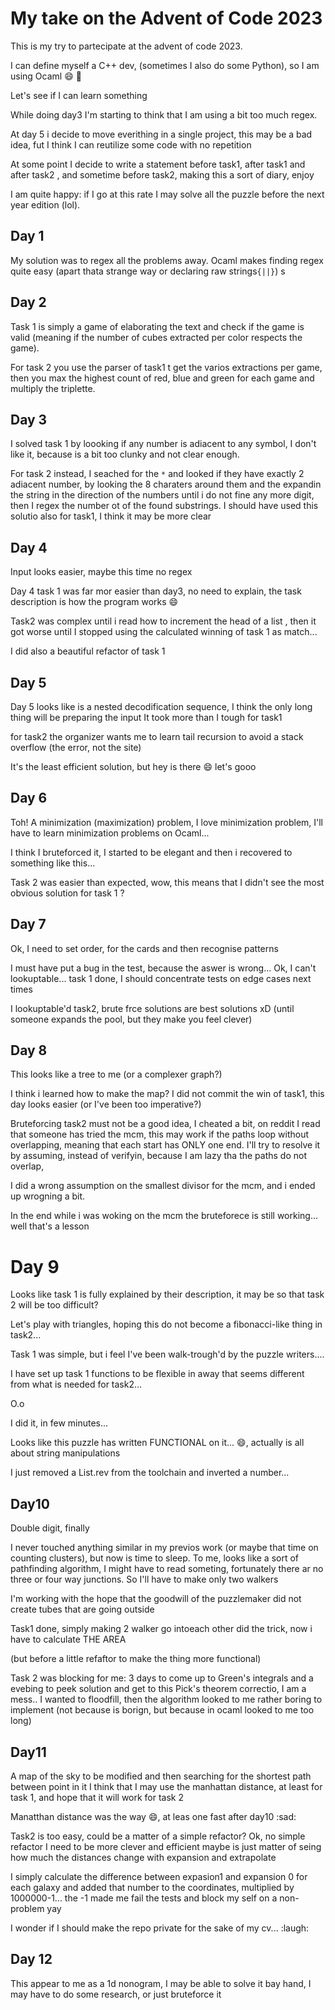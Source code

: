 # My take on the Advent of Code 2023

This is my try to partecipate at the advent of code 2023.

I can define myself a C++ dev, (sometimes I also do some Python), so I am using Ocaml :smile:
:camel:

Let's see if I can learn something

While doing day3 I'm starting to think that I am using a bit too much regex.

At day 5 i decide to move everithing in a single project, this may be a bad idea, fut I think I can reutilize some code with no repetition

At some point I decide to write a statement before task1, after task1 and after task2 , and sometime before task2, making this a sort of diary, enjoy

I am quite happy: if I go at this rate I may solve all the puzzle before the next year edition (lol).

## Day 1
My solution was to regex all the problems away.
Ocaml makes finding regex quite easy (apart thata strange  way or declaring raw strings`{||}`)
s
## Day 2
Task 1 is simply a game of elaborating the text and check if the game is valid (meaning if the number of cubes extracted per color respects the game).

For task 2 you use the parser of task1 t get the varios extractions per game, then you max the highest count of red, blue and green for each game and multiply the triplette.

## Day 3
I solved task 1 by loooking if any number is adiacent to any symbol, I don't like it, because is a bit too clunky and not clear enough.

For task 2 instead, I seached for the `*` and looked if they have exactly 2 adiacent number, by looking the 8 charaters around them and the expandin the string in the direction of the numbers until i do not fine any more digit, then I regex the number ot of the found substrings. I should have used this solutio also for task1, I think it may be more clear

## Day 4

Input looks easier, maybe this time no regex

Day 4 task 1 was far mor easier than day3, no need to explain, the task description is how the program works :smile:

Task2 was complex until i read how to increment the head of a list , then it got worse until I stopped using the calculated winning of task 1 as match...

I did also a beautiful refactor of task 1

## Day 5

Day 5 looks like is a nested decodification sequence, I think the only long thing will be preparing the input
It took more than I tough for task1

for task2 the organizer wants me to learn tail recursion to avoid a stack overflow (the error, not the site)

It's the least efficient solution, but hey is there :smile: let's gooo

## Day 6

Toh! A minimization (maximization) problem, I love minimization problem, I'll have to learn minimization problems on Ocaml...

I think I bruteforced it, I started to be elegant and then i recovered to something like this...

Task 2 was easier than expected, wow, this means that I didn't see the most obvious solution for task 1 ?

## Day 7

Ok, I need to set order, for the cards and then recognise patterns

I must have put a bug in the test, because the aswer is wrong...
Ok, I can't lookuptable... task 1 done, I should concentrate tests on edge cases next times

I lookuptable'd task2, brute frce solutions are best solutions xD (until someone expands the pool, but they make you feel clever)

## Day 8

This looks like a tree to me (or a complexer graph?)

I think i learned how to make the map?
I did not commit the win of task1, this day looks easier (or I've been too imperative?)

Bruteforcing task2 must not be a good idea, I cheated a bit, on reddit I read that someone has tried the mcm, this may work if the paths loop without overlapping, meaning that each start has ONLY one end.
I'll try to resolve it by assuming, instead of verifyin, because I am lazy tha the paths do not overlap,

I did a wrong assumption on the smallest divisor for the mcm, and i ended up wrogning a bit.

In the end while i was woking on the mcm the bruteforece is still working... well that's a lesson

# Day 9

Looks like task 1 is fully explained by their description, it may be so that task 2 will be too difficult?

Let's play with triangles, hoping this do not become a fibonacci-like thing in task2...

Task 1 was simple, but i feel I've been walk-trough'd by the puzzle writers....

I have set up task 1 functions to be flexible in away that seems different from what is needed for task2...

O.o

I did it, in few minutes...

Looks like this puzzle has written FUNCTIONAL on it... :smile:, actually is all about string manipulations

I just removed a List.rev from the toolchain and inverted a number...

## Day10

Double digit, finally

I never touched anything similar in my previos work (or maybe that time on counting clusters), but now is time to sleep.
To me, looks like a sort of pathfinding algorithm, I might have to read someting, fortunately there ar no three or four way junctions.
So I'll have to make only two walkers

I'm working with the hope that the goodwill of the puzzlemaker did not create tubes that are going outside

Task1 done, simply making 2 walker go intoeach other did the trick, now i have to calculate THE AREA

(but before a little refaftor to make the thing more functional)

Task 2 was blocking for me:
3 days to come up to Green's integrals and a evebing to peek solution and get to this Pick's theorem correctio, I am a mess..
I wanted to floodfill, then the algorithm looked to me rather boring to implement (not because is borign, but because in ocaml looked to me too long)

## Day11

A map of the sky to be modified and then searching for the shortest path between point in it
I think that I may use the manhattan  distance, at least for task 1, and hope that it will work for task 2

Manatthan distance was the way :smile:, at leas one fast after day10 :sad:

Task2 is too easy, could be a matter of a simple refactor?
Ok, no simple refactor I need to be more clever and efficient
maybe is just matter of seing how much the distances change with expansion and extrapolate

I simply calculate the difference between expasion1 and expansion 0 for each galaxy and added that number to the coordinates, multiplied by 1000000-1... the -1 made me fail the tests and block my self on a non-problem yay

I wonder if I should make the repo private for the sake of my cv... :laugh:

## Day 12

This appear to me as a 1d nonogram, I may be able to solve it bay hand, I may have to do some research, or just bruteforce it